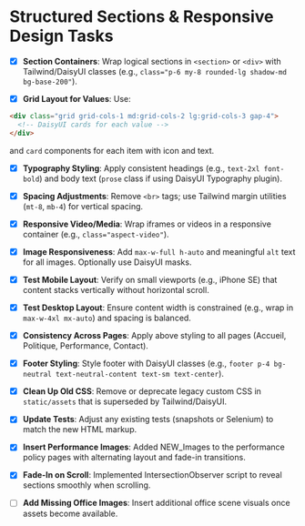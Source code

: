 # Structured Sections & Responsive Design Tasks

  - [x] **Section Containers**: Wrap logical sections in `<section>` or `<div>` with Tailwind/DaisyUI classes (e.g., `class="p-6 my-8 rounded-lg shadow-md bg-base-200"`).

  - [x] **Grid Layout for Values**: Use:
   ```html
   <div class="grid grid-cols-1 md:grid-cols-2 lg:grid-cols-3 gap-4">
     <!-- DaisyUI cards for each value -->
   </div>
   ```
   and `card` components for each item with icon and text.

 - [x] **Typography Styling**: Apply consistent headings (e.g., `text-2xl font-bold`) and body text (`prose` class if using DaisyUI Typography plugin).

  - [x] **Spacing Adjustments**: Remove `<br>` tags; use Tailwind margin utilities (`mt-8`, `mb-4`) for vertical spacing.

  - [x] **Responsive Video/Media**: Wrap iframes or videos in a responsive container (e.g., `class="aspect-video"`).

  - [x] **Image Responsiveness**: Add `max-w-full h-auto` and meaningful `alt` text for all images. Optionally use DaisyUI masks.

 - [x] **Test Mobile Layout**: Verify on small viewports (e.g., iPhone SE) that content stacks vertically without horizontal scroll.

 - [x] **Test Desktop Layout**: Ensure content width is constrained (e.g., wrap in `max-w-4xl mx-auto`) and spacing is balanced.

  - [x] **Consistency Across Pages**: Apply above styling to all pages (Accueil, Politique, Performance, Contact).

 - [x] **Footer Styling**: Style footer with DaisyUI classes (e.g., `footer p-4 bg-neutral text-neutral-content text-sm text-center`).

  - [x] **Clean Up Old CSS**: Remove or deprecate legacy custom CSS in `static/assets` that is superseded by Tailwind/DaisyUI.

- [x] **Update Tests**: Adjust any existing tests (snapshots or Selenium) to match the new HTML markup.

 - [x] **Insert Performance Images**: Added NEW_Images to the performance policy pages with alternating layout and fade-in transitions.
 - [x] **Fade-In on Scroll**: Implemented IntersectionObserver script to reveal sections smoothly when scrolling.
 - [ ] **Add Missing Office Images**: Insert additional office scene visuals once assets become available.
